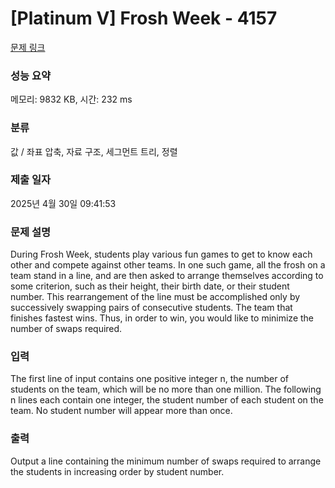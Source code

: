 # [Platinum V] Frosh Week - 4157 

[문제 링크](https://www.acmicpc.net/problem/4157) 

### 성능 요약

메모리: 9832 KB, 시간: 232 ms

### 분류

값 / 좌표 압축, 자료 구조, 세그먼트 트리, 정렬

### 제출 일자

2025년 4월 30일 09:41:53

### 문제 설명

<p>During Frosh Week, students play various fun games to get to know each other and compete against other teams. In one such game, all the frosh on a team stand in a line, and are then asked to arrange themselves according to some criterion, such as their height, their birth date, or their student number. This rearrangement of the line must be accomplished only by successively swapping pairs of consecutive students. The team that finishes fastest wins. Thus, in order to win, you would like to minimize the number of swaps required.</p>

### 입력 

 <p>The first line of input contains one positive integer n, the number of students on the team, which will be no more than one million. The following n lines each contain one integer, the student number of each student on the team. No student number will appear more than once.</p>

### 출력 

 <p>Output a line containing the minimum number of swaps required to arrange the students in increasing order by student number.</p>

